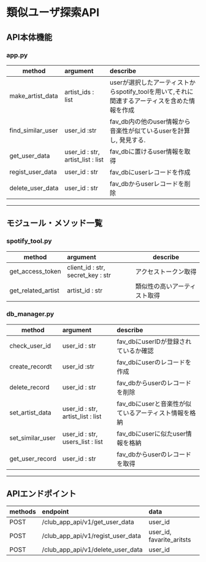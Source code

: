 # 類似ユーザ探索API

## API本体機能

### app.py

| method | argument | describe |
| ------- | :------- | :------ |
| make_artist_data | artist_ids : list | userが選択したアーティストからspotify_toolを用いて,それに関連するアーティスを含めた情報を作成 |
| find_similar_user | user_id :str | fav_db内の他のuser情報から音楽性が似ているuserを計算し, 発見する. |
| get_user_data | user_id : str, artist_list : list | fav_dbに置けるuser情報を取得 |
| regist_user_data | user_id : str | fav_dbにuserレコードを作成 |
| delete_user_data | user_id : str | fav_dbからuserレコードを削除 |

***

## モジュール・メソッド一覧

### spotify_tool.py

| method | argument | describe |
| ------- | :------- | -------
| get_access_token | client_id : str, secret_key : str | アクセストークン取得 |
| get_related_artist | artist_id : str | 類似性の高いアーティスト取得 |

### db_manager.py

| method | argument | describe |
| ------- | :------- | :------ |
| check_user_id | user_id : str | fav_dbにuserIDが登録されているか確認 |
| create_recordt | user_id :str | fav_dbにuserのレコードを作成 |
| delete_record | user_id : str | fav_dbからuserのレコードを削除 |
| set_artist_data | user_id : str, artist_list : list | fav_dbにuserと音楽性が似ているアーティスト情報を格納 |
| set_similar_user | user_id : str, users_list : list | fav_dbにuserに似たuser情報を格納 |
| get_user_record | user_id : str | fav_dbからuserのレコードを取得 |

***

## APIエンドポイント

| methods | endpoint | data |
| ------- | :------- | :--- |
| POST | /club_app_api/v1/get_user_data | user_id |
| POST | /club_app_api/v1/regist_user_data | user_id, favarite_aritsts |
| POST | /club_app_api/v1/delete_user_data | user_id |
